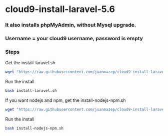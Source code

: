 # cloud9-install-laravel-5.6

                   

### It also installs phpMyAdmin, without Mysql upgrade. 
### Username = your cloud9 username, password is empty

### Steps

Get the install-laravel.sh
```sh
wget "https://raw.githubusercontent.com/juanmazep/cloud9-install-laravel-5.6/master/install-laravel.sh"
```

Run the install
```sh
bash install-laravel.sh
```
If you want nodejs and npm, get the install-nodejs-npm.sh 
```sh
wget "https://raw.githubusercontent.com/juanmazep/cloud9-install-laravel-5.6/master/install-nodejs-npm.sh"
```
Run the install

```sh
bash install-nodejs-npm.sh
```
